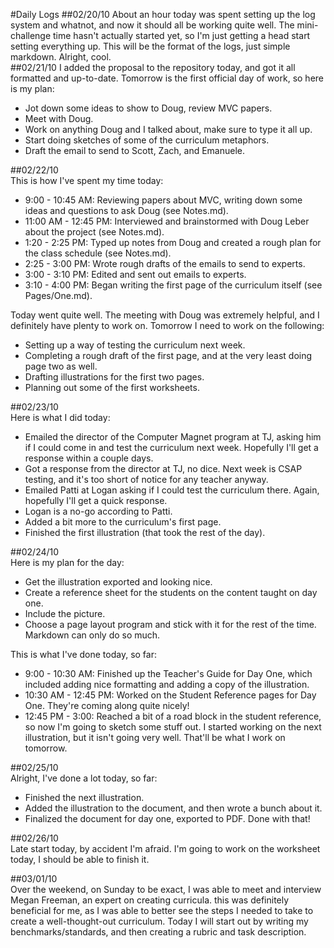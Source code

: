 #Daily Logs
##02/20/10
About an hour today was spent setting up the log system and whatnot, and now it should all be working quite well. The mini-challenge time hasn't actually started yet, so I'm just getting a head start setting everything up. This will be the format of the logs, just simple markdown. Alright, cool.  
##02/21/10
I added the proposal to the repository today, and got it all formatted and up-to-date. Tomorrow is the first official day of work, so here is my plan:

* Jot down some ideas to show to Doug, review MVC papers.  
* Meet with Doug.  
* Work on anything Doug and I talked about, make sure to type it all up.  
* Start doing sketches of some of the curriculum metaphors.  
* Draft the email to send to Scott, Zach, and Emanuele.  

##02/22/10  
This is how I've spent my time today:  

* 9:00 - 10:45 AM:  Reviewing papers about MVC, writing down some ideas and questions to ask Doug (see Notes.md).  
* 11:00 AM - 12:45 PM:  Interviewed and brainstormed with Doug Leber about the project (see Notes.md).  
* 1:20 - 2:25 PM:  Typed up notes from Doug and created a rough plan for the class schedule (see Notes.md).
* 2:25 - 3:00 PM:  Wrote rough drafts of the emails to send to experts.
* 3:00 - 3:10 PM:  Edited and sent out emails to experts.  
* 3:10 - 4:00 PM:  Began writing the first page of the curriculum itself (see Pages/One.md).  

Today went quite well. The meeting with Doug was extremely helpful, and I definitely have plenty to work on. Tomorrow I need to work on the following:

* Setting up a way of testing the curriculum next week.  
* Completing a rough draft of the first page, and at the very least doing page two as well.  
* Drafting illustrations for the first two pages.  
* Planning out some of the first worksheets.  

##02/23/10  
Here is what I did today:  

* Emailed the director of the Computer Magnet program at TJ, asking him if I could come in and test the curriculum next week. Hopefully I'll get a response within a couple days.  
* Got a response from the director at TJ, no dice. Next week is CSAP testing, and it's too short of notice for any teacher anyway.  
* Emailed Patti at Logan asking if I could test the curriculum there. Again, hopefully I'll get a quick response.  
* Logan is a no-go according to Patti.  
* Added a bit more to the curriculum's first page.
* Finished the first illustration (that took the rest of the day).  

##02/24/10  
Here is my plan for the day:  

* Get the illustration exported and looking nice.  
* Create a reference sheet for the students on the content taught on day one.  
* Include the picture.  
* Choose a page layout program and stick with it for the rest of the time. Markdown can only do so much.  

This is what I've done today, so far:  

* 9:00 - 10:30 AM:  Finished up the Teacher's Guide for Day One, which included adding nice formatting and adding a copy of the illustration.  
* 10:30 AM - 12:45 PM:  Worked on the Student Reference pages for Day One. They're coming along quite nicely!  
* 12:45 PM - 3:00:  Reached a bit of a road block in the student reference, so now I'm going to sketch some stuff out. I started working on the next illustration, but it isn't going very well. That'll be what I work on tomorrow.  

##02/25/10  
Alright, I've done a lot today, so far:  

* Finished the next illustration.  
* Added the illustration to the document, and then wrote a bunch about it.  
* Finalized the document for day one, exported to PDF. Done with that!  

##02/26/10  
Late start today, by accident I'm afraid. I'm going to work on the worksheet today, I should be able to finish it.  

##03/01/10  
Over the weekend, on Sunday to be exact, I was able to meet and interview Megan Freeman, an expert on creating curricula. this was definitely beneficial for me, as I was able to better see the steps I needed to take to create a well-thought-out curriculum. Today I will start out by writing my benchmarks/standards, and then creating a rubric and task description.  